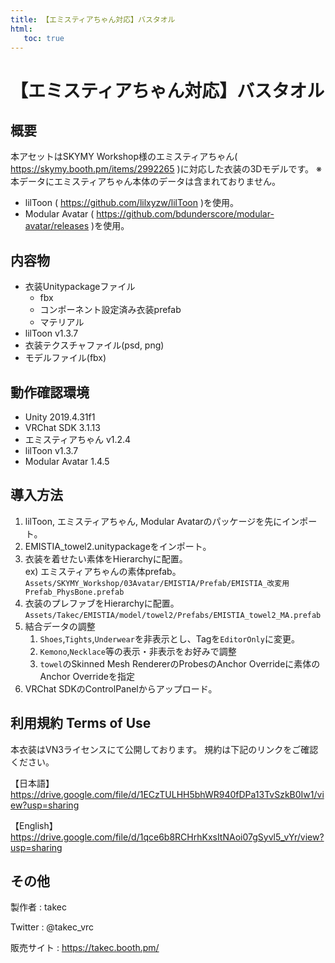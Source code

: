 ```yaml
---
title: 【エミスティアちゃん対応】バスタオル
html:
   toc: true
---
```


# 【エミスティアちゃん対応】バスタオル

## 概要
本アセットはSKYMY Workshop様のエミスティアちゃん( https://skymy.booth.pm/items/2992265 )に対応した衣装の3Dモデルです。
※本データにエミスティアちゃん本体のデータは含まれておりません。

* lilToon ( https://github.com/lilxyzw/lilToon )を使用。
* Modular Avatar ( https://github.com/bdunderscore/modular-avatar/releases )を使用。

## 内容物
* 衣装Unitypackageファイル
  * fbx
  * コンポーネント設定済み衣装prefab
  * マテリアル
* lilToon v1.3.7
* 衣装テクスチャファイル(psd, png)
* モデルファイル(fbx)

## 動作確認環境
* Unity 2019.4.31f1
* VRChat SDK 3.1.13 
* エミスティアちゃん v1.2.4
* lilToon v1.3.7
* Modular Avatar 1.4.5

## 導入方法
1. lilToon, エミスティアちゃん, Modular Avatarのパッケージを先にインポート。
2. EMISTIA_towel2.unitypackageをインポート。
3. 衣装を着せたい素体をHierarchyに配置。  
   ex) エミスティアちゃんの素体prefab。  
   `Assets/SKYMY_Workshop/03Avatar/EMISTIA/Prefab/EMISTIA_改変用Prefab_PhysBone.prefab`
4. 衣装のプレファブをHierarchyに配置。
   `Assets/Takec/EMISTIA/model/towel2/Prefabs/EMISTIA_towel2_MA.prefab`
5. 結合データの調整
   1. `Shoes`,`Tights`,`Underwear`を非表示とし、Tagを`EditorOnly`に変更。
   2. `Kemono`,`Necklace`等の表示・非表示をお好みで調整
   3. `towel`のSkinned Mesh RendererのProbesのAnchor Overrideに素体のAnchor Overrideを指定
6. VRChat SDKのControlPanelからアップロード。

## 利用規約 Terms of Use
本衣装はVN3ライセンスにて公開しております。
規約は下記のリンクをご確認ください。

【日本語】
https://drive.google.com/file/d/1ECzTULHH5bhWR940fDPa13TvSzkB0Iw1/view?usp=sharing

【English】
https://drive.google.com/file/d/1qce6b8RCHrhKxsItNAoi07gSyvl5_vYr/view?usp=sharing

## その他
製作者
: takec

Twitter
: @takec_vrc

販売サイト
: https://takec.booth.pm/
